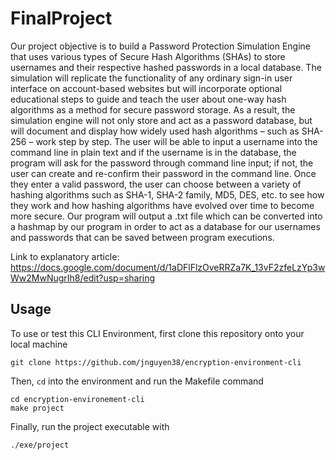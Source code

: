 # FinalProject
Our project objective is to build a Password Protection Simulation Engine that uses various types of Secure Hash Algorithms (SHAs) to store usernames and their respective hashed passwords in a local database. The simulation will replicate the functionality of any ordinary sign-in user interface on account-based websites but will incorporate optional educational steps to guide and teach the user about one-way hash algorithms as a method for secure password storage. As a result, the simulation engine will not only store and act as a password database, but will document and display how widely used hash algorithms –  such as SHA-256 – work step by step.  The user will be able to input a username into the command line in plain text and if the username is in the database, the program will ask for the password through command line input; if not, the user can create and re-confirm their password in the command line. Once they enter a valid password, the user can choose between a variety of hashing algorithms such as SHA-1, SHA-2 family, MD5, DES, etc. to see how they work and how hashing algorithms have evolved over time to become more secure. Our program will output a .txt file which can be converted into a hashmap by our program in order to act as a database for our usernames and passwords that can be saved between program executions. 

Link to explanatory article:
https://docs.google.com/document/d/1aDFlFlzOveRRZa7K_13vF2zfeLzYp3wWw2MwNugrIh8/edit?usp=sharing

## Usage

To use or test this CLI Environment, first clone this repository onto your local machine

```
git clone https://github.com/jnguyen38/encryption-environment-cli
```

Then, `cd` into the environment and run the Makefile command

```
cd encryption-environement-cli
make project
```

Finally, run the project executable with

```
./exe/project
```

